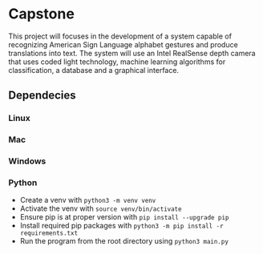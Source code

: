 # Capstone

This project will focuses in the development of a system capable of recognizing
American Sign Language alphabet gestures and produce translations into text.
The system will use an Intel RealSense depth camera that uses coded light
technology, machine learning algorithms for classification, a database and a
graphical interface.

## Dependecies

### Linux

### Mac

### Windows

### Python

- Create a venv with `python3 -m venv venv`
- Activate the venv with `source venv/bin/activate`
- Ensure pip is at proper version with `pip install --upgrade pip`
- Install required pip packages with `python3 -m pip install -r requirements.txt`
- Run the program from the root directory using `python3 main.py`
